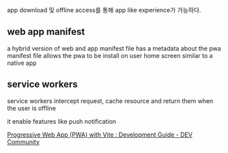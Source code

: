 app download 및 offline access를 통해 app like experience가 가능하다.

## web app manifest

a hybrid version of web and app
manifest file has a metadata about the pwa
manifest file allows the pwa to be install on user home screen similar to a native app


## service workers

service workers intercept request, cache resource and return them when the user is offline

it enable features like push notification


[Progressive Web App (PWA) with Vite : Development Guide - DEV Community](https://dev.to/hamdankhan364/simplifying-progressive-web-app-pwa-development-with-vite-a-beginners-guide-38cf)